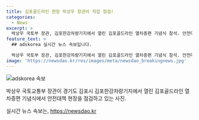 ```yaml
---
title: 김포골드라인 현장 박상우 장관이 직접 점검!
categories:
  - News
excerpt: >
  박상우 국토부 장관, 김포한강차량기지에서 열린 김포골드라인 열차증편 기념식 참석. 안전대책 현장을 점검하며 관심 모아.
feature_text: >
  ## adskorea 실시간 뉴스 속보입니다.

  박상우 국토부 장관, 김포한강차량기지에서 열린 김포골드라인 열차증편 기념식 참석. 안전대책 현장을 점검하며 관심 모아.
image: 'https://newsdao.kr/res/images/meta/newsdao_breakingnews.jpg'
---
```


<p><img src="https://newsdao.kr/res/images/meta/newsdao_breakingnews.jpg" alt="adskorea 속보" /></p>

<p>박상우 국토교통부 장관이 경기도 김포시 김포한강차량기지에서 열린 김포골드라인 열차증편 기념식에서 안전대책 현장을 점검하고 있는 사진.</p>
실시간 뉴스 속보는, <a href="https://newsdao.kr" rel="dofollow">https://newsdao.kr</a>


